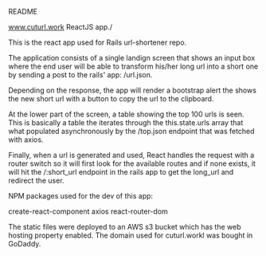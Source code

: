 README

www.cuturl.work ReactJS app./


This is the react app used for Rails url-shortener repo.

The application consists of a single landign screen that shows an input box where the end user will be able to transform his/her long url into a short one by sending a post to the rails' app: /url.json.

Depending on the response, the app will render a bootstrap alert the shows the new short url with a button to copy the url to the clipboard.


At the lower part of the screen, a table showing the top 100 urls is seen.
This is basically a table the iterates through the this.state.urls array that what populated asynchronously by the /top.json endpoint that was fetched with axios.

Finally, when a url is generated and used, React handles the request with a router switch so it will first look for the available routes and if none exists, it will hit the /:short_url endpoint in the rails app to get the long_url and redirect the user.


NPM packages used for the dev of this app:

create-react-component
axios
react-router-dom


The static files were deployed to an AWS s3 bucket which has the web hosting property enabled. 
The domain used for cuturl.workl was bought in GoDaddy.
